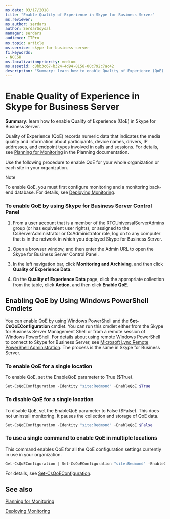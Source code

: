 ```yaml
---
ms.date: 03/17/2018
title: "Enable Quality of Experience in Skype for Business Server"
ms.reviewer: 
ms.author: serdars
author: SerdarSoysal
manager: serdars
audience: ITPro
ms.topic: article
ms.service: skype-for-business-server
f1.keywords:
- NOCSH
ms.localizationpriority: medium
ms.assetid: c8bb3c67-b324-4d94-8158-00c792c7ac42
description: "Summary: learn how to enable Quality of Experience (QoE) in Skype for Business Server."
---
```


# Enable Quality of Experience in Skype for Business Server

**Summary:** learn how to enable Quality of Experience (QoE) in Skype for Business Server.

Quality of Experience (QoE) records numeric data that indicates the media quality and information about participants, device names, drivers, IP addresses, and endpoint types involved in calls and sessions. For details, see [Planning for Monitoring](/previous-versions/office/lync-server-2013/lync-server-2013-planning-for-monitoring) in the Planning documentation.

Use the following procedure to enable QoE for your whole organization or each site in your organization.

> [!NOTE]
> To enable QoE, you must first configure monitoring and a monitoring back-end database. For details, see [Deploying Monitoring](/previous-versions/office/lync-server-2013/lync-server-2013-deploying-monitoring).

### To enable QoE by using Skype for Business Server Control Panel

1.  From a user account that is a member of the RTCUniversalServerAdmins group (or has equivalent user rights), or assigned to the CsServerAdministrator or CsAdministrator role, log on to any computer that is in the network in which you deployed Skype for Business Server.

2. Open a browser window, and then enter the Admin URL to open the Skype for Business Server Control Panel.

3. In the left navigation bar, click **Monitoring and Archiving**, and then click **Quality of Experience Data**.

4. On the **Quality of Experience Data** page, click the appropriate collection from the table, click **Action**, and then click **Enable QoE**.

## Enabling QoE by Using Windows PowerShell Cmdlets

You can enable QoE by using Windows PowerShell and the **Set-CsQoEConfiguration** cmdlet. You can run this cmdlet either from the Skype for Business Server Management Shell or from a remote session of Windows PowerShell. For details about using remote Windows PowerShell to connect to Skype for Business Server, see [Microsoft Lync Remote PowerShell Administration](https://blog.insideo365.com/2011/08/remote-lync-powershell-administration/). The process is the same in Skype for Business Server.

### To enable QoE for a single location

 To enable QoE, set the EnableQoE parameter to True ($True).

  ```PowerShell
  Set-CsQoEConfiguration -Identity "site:Redmond" -EnableQoE $True
  ```

### To disable QoE for a single location

 To disable QoE, set the EnableQoE parameter to False ($False). This does not uninstall monitoring. It pauses the collection and storage of QoE data.

  ```PowerShell
  Set-CsQoEConfiguration -Identity "site:Redmond" -EnableQoE $False
  ```

### To use a single command to enable QoE in multiple locations

 This command enables QoE for all the QoE configuration settings currently in use in your organization.

  ```PowerShell
  Get-CsQoEConfiguration | Set-CsQoEConfiguration "site:Redmond" -EnableQoE $True
  ```

For details, see [Set-CsQoEConfiguration](/powershell/module/skype/set-csqoeconfiguration?view=skype-ps).

## See also

[Planning for Monitoring](/previous-versions/office/lync-server-2013/lync-server-2013-planning-for-monitoring)

[Deploying Monitoring](/previous-versions/office/lync-server-2013/lync-server-2013-deploying-monitoring)
